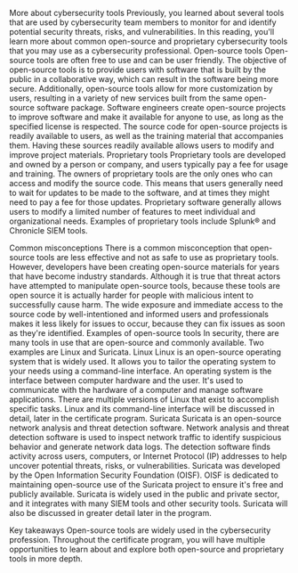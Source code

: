 More about cybersecurity tools
Previously, you learned about several tools that are used by cybersecurity team members to monitor for and identify potential security threats, risks, and vulnerabilities. In this reading, you'll learn more about common open-source and proprietary cybersecurity tools that you may use as a cybersecurity professional.
Open-source tools
Open-source tools are often free to use and can be user friendly. The objective of open-source tools is to provide users with software that is built by the public in a collaborative way, which can result in the software being more secure.
Additionally, open-source tools allow for more customization by users, resulting in a variety of new services built from the same open-source software package.
Software engineers create open-source projects to improve software and make it available for anyone to use, as long as the specified license is respected. The source code for open-source projects is readily available to users, as well as the training material that accompanies them. Having these sources readily available allows users to modify and improve project materials.
Proprietary tools
Proprietary tools are developed and owned by a person or company, and users typically pay a fee for usage and training. The owners of proprietary tools are the only ones who can access and modify the source code. This means that users generally need to wait for updates to be made to the software, and at times they might need to pay a fee for those updates. Proprietary software generally allows users to modify a limited number of features to meet individual and organizational needs. Examples of proprietary tools include Splunk® and Chronicle SIEM tools.

Common misconceptions
There is a common misconception that open-source tools are less effective and not as safe to use as proprietary tools.
However, developers have been creating open-source materials for years that have become industry standards.
Although it is true that threat actors have attempted to manipulate open-source tools, because these tools are open source it is actually harder for people with malicious intent to successfully cause harm. The wide exposure and immediate access to the source code by well-intentioned and informed users and professionals makes it less likely for issues to occur, because they can fix issues as soon as they're identified.
Examples of open-source tools
In security, there are many tools in use that are open-source and commonly available. Two examples are Linux and Suricata.
Linux
Linux is an open-source operating system that is widely used. It allows you to tailor the operating system to your needs using a command-line interface. An operating system is the interface between computer hardware and the user. It's used to communicate with the hardware of a computer and manage software applications.
There are multiple versions of Linux that exist to accomplish specific tasks. Linux and its command-line interface will be discussed in detail, later in the certificate program.
Suricata
Suricata is an open-source network analysis and threat detection software. Network analysis and threat detection software is used to inspect network traffic to identify suspicious behavior and generate network data logs. The detection software finds activity across users, computers, or Internet Protocol (IP) addresses to help uncover potential threats, risks, or vulnerabilities.
Suricata was developed by the Open Information Security Foundation (OISF). OISF is dedicated to maintaining open-source use of the Suricata project to ensure it's free and publicly available. Suricata is widely used in the public and private sector, and it integrates with many SIEM tools and other security tools. Suricata will also be discussed in greater detail later in the program.

Key takeaways
Open-source tools are widely used in the cybersecurity profession. Throughout the certificate program, you will have multiple opportunities to learn about and explore both open-source and proprietary tools in more depth.